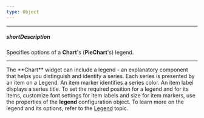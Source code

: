 ```yaml
---
type: Object
---
```

---
##### shortDescription
Specifies options of a **Chart**'s (**PieChart**'s) legend.

---
<p>The **Chart** widget can include a legend - an explanatory component that helps you distinguish and identify a series. Each series is presented by an item on a Legend. An item marker identifies a series color. An item label displays a series title. To set the required position for a legend and for its items, customize font settings for item labels and size for item markers, use the properties of the <b>legend</b> configuration object. To learn more on the legend and its options, refer to the <a href="/Documentation/16_2/Guide/Widgets/Chart/Visual_Elements#Legend">Legend</a> topic.</p>
